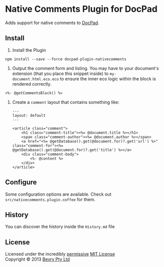 # Native Comments Plugin for DocPad
Adds support for native comments to [DocPad](https://docpad.org).


## Install

1. Install the Plugin

  ```
  npm install --save --force docpad-plugin-nativecomments
  ```

1. Output the comment form and listing. You may have to your document's extension (that you place this snippet inside) to `my-document.html.eco.eco` to ensure the inner eco logic within the block is rendered correctly.

  ```
  <%- @getCommentsBlock() %>
  ```

1. Create a `comment` layout that contains something like:

	``` erb
	---
	layout: default
	---

	<article class="comment">
	    <h1 class="comment-title"><%= @document.title %></h1>
	    <span class="comment-author"><%= @document.author %></span>
	    <a href="<%= @getDatabase().get(@document.for)?.get('url') %>" class="comment-for"><%= @getDatabase().get(@document.for)?.get('title') %></a>
	    <div class="comment-body">
	        <%- @content %>
	    </div>
	</article>
	````


## Configure

Some configuration options are available. Check out `src/nativecomments.plugin.coffee` for them.


## History
You can discover the history inside the `History.md` file


## License
Licensed under the incredibly [permissive](http://en.wikipedia.org/wiki/Permissive_free_software_licence) [MIT License](http://creativecommons.org/licenses/MIT/)
<br/>Copyright &copy; 2013 [Bevry Pty Ltd](http://bevry.me)
